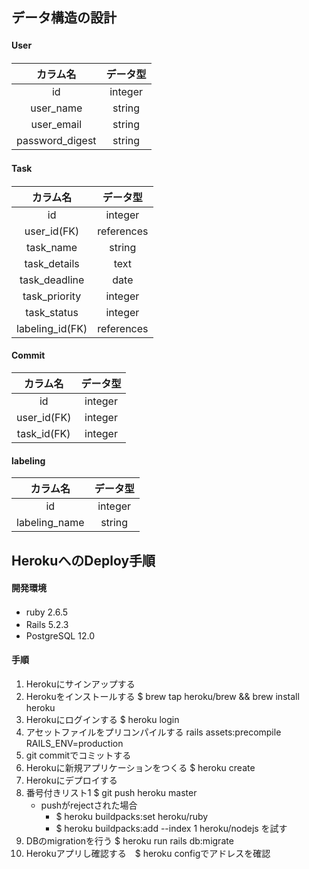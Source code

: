 ## データ構造の設計　　
#### User　
|カラム名|データ型|
|:--:|:--:|
|id|integer|
|user_name|string|
|user_email|string|
|password_digest|string|

#### Task　　
|カラム名|データ型|
|:--:|:--:|
|id|integer|
|user_id(FK)|references|
|task_name|string|
|task_details|text|
|task_deadline|date|
|task_priority|integer|
|task_status|integer|
|labeling_id(FK)|references|

#### Commit
|カラム名|データ型|
|:--:|:--:|
|id|integer|
|user_id(FK)|integer|
|task_id(FK)|integer|

#### labeling
|カラム名|データ型|
|:--:|:--:|
|id|integer|
|labeling_name|string|

## HerokuへのDeploy手順　
#### 開発環境
- ruby 2.6.5　　
- Rails 5.2.3　　
- PostgreSQL 12.0
#### 手順
1. Herokuにサインアップする
1. Herokuをインストールする $ brew tap heroku/brew && brew install heroku
1. Herokuにログインする $ heroku login
1. アセットファイルをプリコンパイルする rails assets:precompile RAILS_ENV=production
1. git commitでコミットする
1. Herokuに新規アプリケーションをつくる
 $ heroku create
1. Herokuにデプロイする
1. 番号付きリスト1 $ git push heroku master
    - pushがrejectされた場合
        - $ heroku buildpacks:set heroku/ruby
        - $ heroku buildpacks:add --index 1 heroku/nodejs を試す
1. DBのmigrationを行う $ heroku run rails db:migrate
1. Herokuアプリし確認する　$ heroku configでアドレスを確認
